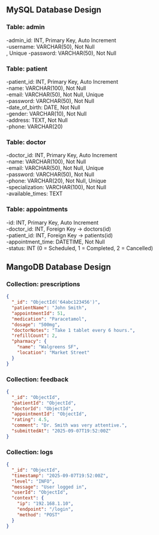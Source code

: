 ## MySQL Database Design

### Table: admin

-admin_id: INT, Primary Key, Auto Increment<br>
-username: VARCHAR(50), Not Null<br>, Unique
-password: VARCHAR(50), Not Null<br>

### Table: patient
-patient_id: INT, Primary Key, Auto Increment<br>
-name: VARCHAR(100), Not Null<br>
-email: VARCHAR(50), Not Null, Unique<br>
-password: VARCHAR(50), Not Null<br>
-date_of_birth: DATE, Not Null<br>
-gender: VARCHAR(10), Not Null<br>
-address: TEXT, Not Null<br>
-phone: VARCHAR(20)<br>

### Table: doctor

-doctor_id: INT, Primary Key, Auto Increment<br>
-name: VARCHAR(100), Not Null<br>
-email: VARCHAR(50), Not Null, Unique<br>
-password: VARCHAR(50), Not Null<br>
-phone: VARCHAR(20), Not Null, Unique<br>
-specialization: VARCHAR(100), Not Null<br>
-available_times: TEXT<br>

### Table: appointments

-id: INT, Primary Key, Auto Increment<br>
-doctor_id: INT, Foreign Key → doctors(id)<br>
-patient_id: INT, Foreign Key → patients(id)<br>
-appointment_time: DATETIME, Not Null<br>
-status: INT (0 = Scheduled, 1 = Completed, 2 = Cancelled)<br>

## MangoDB Database Design
### Collection: prescriptions
```json
{
  "_id": "ObjectId('64abc123456')",
  "patientName": "John Smith",
  "appointmentId": 51,
  "medication": "Paracetamol",
  "dosage": "500mg",
  "doctorNotes": "Take 1 tablet every 6 hours.",
  "refillCount": 2,
  "pharmacy": {
    "name": "Walgreens SF",
    "location": "Market Street"
  }
}
```
### Collection: feedback
```json
{
  "_id": "ObjectId",
  "patientId": "ObjectId",
  "doctorId": "ObjectId",       
  "appointmentId": "ObjectId",   
  "rating": 4.5,
  "comment": "Dr. Smith was very attentive.",
  "submittedAt": "2025-09-07T19:52:00Z"
}
```
### Collection: logs
```json
{
  "_id": "ObjectId",
  "timestamp": "2025-09-07T19:52:00Z",
  "level": "INFO",              
  "message": "User logged in",
  "userId": "ObjectId",           
  "context": {
    "ip": "192.168.1.10",
    "endpoint": "/login",
    "method": "POST"
  }
}




